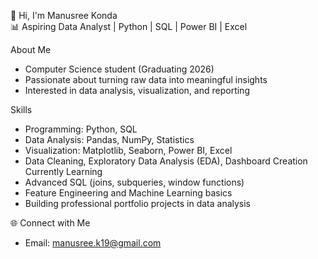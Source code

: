 👋 Hi, I'm Manusree Konda  
📊 Aspiring Data Analyst | Python | SQL | Power BI | Excel  

About Me  
- Computer Science student (Graduating 2026)  
- Passionate about turning raw data into meaningful insights  
- Interested in data analysis, visualization, and reporting  

 Skills  
- Programming: Python, SQL  
- Data Analysis: Pandas, NumPy, Statistics  
- Visualization: Matplotlib, Seaborn, Power BI, Excel  
- Data Cleaning, Exploratory Data Analysis (EDA), Dashboard Creation  
  Currently Learning  
- Advanced SQL (joins, subqueries, window functions)  
- Feature Engineering and Machine Learning basics  
- Building professional portfolio projects in data analysis  

🌐 Connect with Me   
- Email: manusree.k19@gmail.com  
